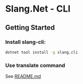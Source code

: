 # Slang.Net - CLI

## Getting Started

### Install slang-cli:

```bash
dotnet tool install -g slang.cli
```

### Use translate command

See [README.md](../Gpt/README.md)